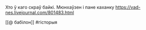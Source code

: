 Хто ў каго скраў байкі. Мюнхаўзен і пане каханку
https://vad-nes.livejournal.com/801483.html

[[@ бабілон]]
#гісторыя